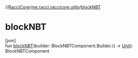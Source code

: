 //[RacciCore](../../index.md)/[me.racci.raccicore.utils](index.md)/[blockNBT](block-n-b-t.md)

# blockNBT

[jvm]\
fun [blockNBT](block-n-b-t.md)(builder: BlockNBTComponent.Builder.() -&gt; [Unit](https://kotlinlang.org/api/latest/jvm/stdlib/kotlin/-unit/index.html)): BlockNBTComponent
